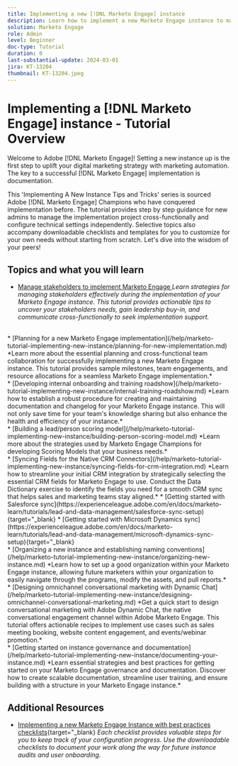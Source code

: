 ```yaml
---
title: Implementing a new [!DNL Marketo Engage] instance 
description: Learn how to implement a new Marketo Engage instance to make the most out of its power. This 'Implementing a new Marketo Engage' Tips and Tricks series provides best practices proven by Adobe [!DNL Marketo Engage] Champions. Topics covered include stakeholder management, implementation project management, internal training, building lead/person scoring model, setting up initial CRM sync and more.
solution: Marketo Engage
role: Admin
level: Beginner
doc-type: Tutorial
duration: 0
last-substantial-update: 2024-03-01
jira: KT-13204
thumbnail: KT-13204.jpeg
---
```

# Implementing a [!DNL Marketo Engage] instance - Tutorial Overview

Welcome to Adobe [!DNL Marketo Engage]! Setting a new instance up is the first step to uplift your digital marketing strategy with marketing automation. The key to a successful [!DNL Marketo Engage] implementation is documentation.  

This 'Implementing A New Instance Tips and Tricks' series is sourced Adobe [!DNL Marketo Engage] Champions who have conquered implementation before. The tutorial provides step by step guidance for new admins to manage the implementation project cross-functionally and configure technical settings independently. Selective topics also accompany downloadable checklists and templates for you to customize for your own needs without starting from scratch. Let's dive into the wisdom of your peers!

## Topics and what you will learn

  
* [Manage stakeholders to implement Marketo Engage ](/help/marketo-tutorial-implementing-new-instance/managing-stakeholder-communications.md)
  *Learn strategies for managing stakeholders effectively during the implementation of your Marketo Engage instance. This tutorial provides actionable tips to uncover your stakeholders needs, gain leadership buy-in, and communicate cross-functionally to seek implementation support.*
<br>
* [Planning for a new Marketo Engage implementation](/help/marketo-tutorial-implementing-new-instance/planning-for-new-implementation.md)
  *Learn more about the essential planning and cross-functional team collaboration for successfully implementing a new Marketo Engage instance. This tutorial provides sample milestones, team engagements, and resource allocations for a seamless Marketo Engage implementation.*
  <br>
* [Developing internal onboarding and training roadshow](/help/marketo-tutorial-implementing-new-instance/internal-training-roadshow.md)
    *Learn how to establish a robust procedure for creating and maintaining documentation and changelog for your Marketo Engage instance. This will not only save time for your team's knowledge sharing but also enhance the health and efficiency of your instance.*
<br>
* [Building a lead/person scoring model](/help/marketo-tutorial-implementing-new-instance/building-person-scoring-model.md)
  *Learn more about the strategies used by Marketo Engage Champions for developing Scoring Models that your business needs.*
<br>
* [Syncing Fields for the Native CRM Connectors](/help/marketo-tutorial-implementing-new-instance/syncing-fields-for-crm-integration.md)
  *Learn how to streamline your initial CRM integration by strategically selecting the essential CRM fields for Marketo Engage to use. Conduct the Data Dictionary exercise to identify the fields you need for a smooth CRM sync that helps sales and marketing teams stay aligned.*
    * [Getting started with Salesforce sync](https://experienceleague.adobe.com/en/docs/marketo-learn/tutorials/lead-and-data-management/salesforce-sync-setup){target="_blank}
    * [Getting started with Microsoft Dynamics sync](https://experienceleague.adobe.com/en/docs/marketo-learn/tutorials/lead-and-data-management/microsoft-dynamics-sync-setup){target="_blank}
<br>
* [Organizing a new instance and establishing naming conventions](/help/marketo-tutorial-implementing-new-instance/organizing-new-instance.md)
  *Learn how to set up a good organization within your Marketo Engage instance, allowing future marketers within your organization to easily navigate through the programs, modify the assets, and pull reports.*
<br>
* [Designing omnichannel conversational marketing with Dynamic Chat](/help/marketo-tutorial-implementing-new-instance/designing-omnichannel-conversational-marketing.md)
  *Get a quick start to design conversational marketing with Adobe Dynamic Chat, the native conversational engagement channel within Adobe Marketo Engage. This tutorial offers actionable recipes to implement use cases such as sales meeting booking, website content engagement, and events/webinar promotion.*
<br>
* [Getting started on instance governance and documentation](/help/marketo-tutorial-implementing-new-instance/documenting-your-instance.md)
  *Learn essential strategies and best practices for getting started on your Marketo Engage governance and documentation. Discover how to create scalable documentation, streamline user training, and ensure building with a structure in your Marketo Engage instance.*

## Additional Resources

* [Implementing a new Marketo Engage Instance with best practices checklists](https://experienceleague.adobe.com/en/docs/marketo/using/getting-started/implementing-a-new-marketo-engage-instance/where-to-start){target="_blank}
  *Each checklist provides valuable steps for you to keep track of your configuration progress. Use the downloadable checklists to document your work along the way for future instance audits and user onboarding.*